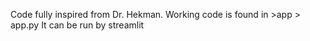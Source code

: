 Code fully inspired from Dr. Hekman. Working code is found in >app > app.py
It can be run by streamlit
